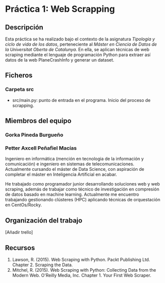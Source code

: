 # Práctica 1: Web Scrapping

## Descripción
Esta práctica se ha realizado bajo el contexto de la asignatura _Tipología y ciclo de vida de los datos_, perteneciente al _Máster en Ciencia de Datos de la Universitat Oberta de Catalunya_. En ella, se aplican técnicas de web scraping mediante el lenguaje de programación Python para extraer así datos de la web PlaneCrashInfo y generar un dataset.

## Ficheros

### Carpeta src
- src/main.py: punto de entrada en el programa. Inicio del proceso de scrapping.



## Miembros del equipo

### Gorka Pineda Burgueño

### Petter Axcell Peñafiel Macías
Ingeniero en informática (mención en tecnologia de la información y comunicación) e ingeniero en sistemas de telecomunicaciones. Actualmente cursando el máster de Data Science, con aspiración de completar el máster en Inteligencia Artificial en acabar.

He trabajado como programador junior desarrollando soluciones web y web scraping, además de trabajar como técnico de investigación en compresión de datos basado en machine learning. Actualmente me encuentro trabajando gestionando clústeres (HPC) aplicando técnicas de orquestación en CentOs/Rocky.

## Organización del trabajo
[Añadir trello]

## Recursos
1. Lawson, R. (2015). Web Scraping with Python. Packt Publishing Ltd. Chapter 2. Scraping the Data.
2. Mitchel, R. (2015). Web Scraping with Python: Collecting Data from the Modern Web. O'Reilly Media, Inc. Chapter 1. Your First Web Scraper.

